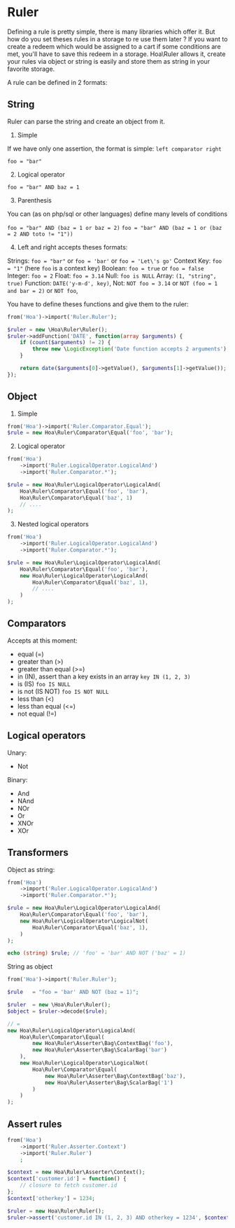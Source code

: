 Ruler
=====

Defining a rule is pretty simple, there is many libraries which offer it. But how do you set theses rules in a storage to re use them later ?
If you want to create a redeem which would be assigned to a cart if some conditions are met, you'll have to save this redeem in a storage.
Hoa\Ruler allows it, create your rules via object or string is easily and store them as string in your favorite storage.

A rule can be defined in 2 formats:

String
------

Ruler can parse the string and create an object from it.

1) Simple

If we have only one assertion, the format is simple: `left comparator right`

`foo = "bar"`

2) Logical operator

`foo = "bar" AND baz = 1`

3) Parenthesis

You can (as on php/sql or other languages) define many levels of conditions

`foo = "bar" AND (baz = 1 or baz = 2)`
`foo = "bar" AND (baz = 1 or (baz = 2 AND toto != "1"))`

4) Left and right accepts theses formats:

Strings:  `foo = "bar"` or `foo = 'bar'` or `foo = 'Let\'s go'`
Context Key: `foo = "1"` (here `foo` is a context key)
Boolean: `foo = true` or `foo = false`
Integer: `foo = 2`
Float: `foo = 3.14`
Null: `foo is NULL`
Array: `(1, "string", true)`
Function: `DATE('y-m-d', key)`,
Not: `NOT foo = 3.14` or `NOT (foo = 1 and bar = 2)` or `NOT foo`,

You have to define theses functions and give them to the ruler:

```php
from('Hoa')->import('Ruler.Ruler');

$ruler = new \Hoa\Ruler\Ruler();
$ruler->addFunction('DATE', function(array $arguments) {
    if (count($arguments) != 2) {
        throw new \LogicException('Date function accepts 2 arguments');
    }

    return date($arguments[0]->getValue(), $arguments[1]->getValue());
});

```

Object
------

1) Simple

```php
from('Hoa')->import('Ruler.Comparator.Equal');
$rule = new Hoa\Ruler\Comparator\Equal('foo', 'bar');
```

2) Logical operator

```php
from('Hoa')
    ->import('Ruler.LogicalOperator.LogicalAnd')
    ->import('Ruler.Comparator.*');

$rule = new Hoa\Ruler\LogicalOperator\LogicalAnd(
    Hoa\Ruler\Comparator\Equal('foo', 'bar'),
    Hoa\Ruler\Comparator\Equal('baz', 1)
    // ....
);
```

3) Nested logical operators

```php
from('Hoa')
    ->import('Ruler.LogicalOperator.LogicalAnd')
    ->import('Ruler.Comparator.*');

$rule = new Hoa\Ruler\LogicalOperator\LogicalAnd(
    Hoa\Ruler\Comparator\Equal('foo', 'bar'),
    new Hoa\Ruler\LogicalOperator\LogicalAnd(
        Hoa\Ruler\Comparator\Equal('baz', 1),
        // ....
    )
);
```

Comparators
-----------

Accepts at this moment:

- equal (=)
- greater than (>)
- greater than equal (>=)
- in (IN), assert than a key exists in an array `key IN (1, 2, 3)`
- is (IS)  `foo IS NULL`
- is not (IS NOT) `foo IS NOT NULL`
- less than (<)
- less than equal (<=)
- not equal (!=)

Logical operators
-----------------

Unary:

- Not

Binary:

- And
- NAnd
- NOr
- Or
- XNOr
- XOr

Transformers
------------

Object as string:

```php
from('Hoa')
    ->import('Ruler.LogicalOperator.LogicalAnd')
    ->import('Ruler.Comparator.*');

$rule = new Hoa\Ruler\LogicalOperator\LogicalAnd(
    Hoa\Ruler\Comparator\Equal('foo', 'bar'),
    new Hoa\Ruler\LogicalOperator\LogicalNot(
        Hoa\Ruler\Comparator\Equal('baz', 1),
    )
);

echo (string) $rule; // 'foo' = 'bar' AND NOT ('baz' = 1)
```

String as object

```php
from('Hoa')->import('Ruler.Ruler');

$rule   = "foo = 'bar' AND NOT (baz = 1)";

$ruler  = new \Hoa\Ruler\Ruler();
$object = $ruler->decode($rule);

// =
new Hoa\Ruler\LogicalOperator\LogicalAnd(
    Hoa\Ruler\Comparator\Equal(
        new Hoa\Ruler\Asserter\Bag\ContextBag('foo'),
        new Hoa\Ruler\Asserter\Bag\ScalarBag('bar')
    ),
    new Hoa\Ruler\LogicalOperator\LogicalNot(
        Hoa\Ruler\Comparator\Equal(
            new Hoa\Ruler\Asserter\Bag\ContextBag('baz'),
            new Hoa\Ruler\Asserter\Bag\ScalarBag('1')
        )
    )
);

```

Assert rules
------------

```php
from('Hoa')
    ->import('Ruler.Asserter.Context')
    ->import('Ruler.Ruler')
    ;

$context = new Hoa\Ruler\Asserter\Context();
$context['customer.id'] = function() {
    // closure to fetch customer.id
};
$context['otherkey'] = 1234;

$ruler = new Hoa\Ruler\Ruler();
$ruler->assert('customer.id IN (1, 2, 3) AND otherkey = 1234', $context);
```
